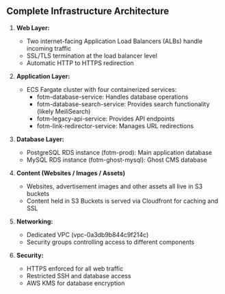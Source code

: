 ## Complete Infrastructure Architecture

1. **Web Layer:**
   - Two internet-facing Application Load Balancers (ALBs) handle incoming traffic
   - SSL/TLS termination at the load balancer level
   - Automatic HTTP to HTTPS redirection

2. **Application Layer:**
   - ECS Fargate cluster with four containerized services:
     - fotm-database-service: Handles database operations
     - fotm-database-search-service: Provides search functionality (likely MeiliSearch)
     - fotm-legacy-api-service: Provides API endpoints
     - fotm-link-redirector-service: Manages URL redirections

3. **Database Layer:**
   - PostgreSQL RDS instance (fotm-prod): Main application database
   - MySQL RDS instance (fotm-ghost-mysql): Ghost CMS database

4. **Content (Websites / Images / Assets)**
   - Websites, advertisement images and other assets all live in S3 buckets
   - Content held in S3 Buckets is served via Cloudfront for caching and SSL

5. **Networking:**
   - Dedicated VPC (vpc-0a3db9b844c9f214c)
   - Security groups controlling access to different components

6. **Security:**
   - HTTPS enforced for all web traffic
   - Restricted SSH and database access
   - AWS KMS for database encryption
